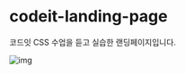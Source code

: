 # codeit-landing-page

코드잇 CSS 수업을 듣고 실습한 랜딩페이지입니다.


![img](https://i.ibb.co/kS702bj/screencapture-codeit-landing-page-netlify-app-2023-05-04-16-10-21.png)
